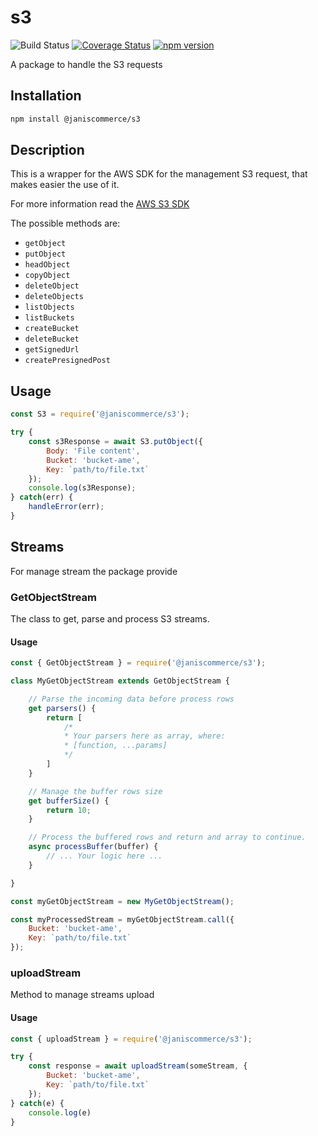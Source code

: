 # s3

![Build Status](https://github.com/janis-commerce/s3/workflows/Build%20Status/badge.svg)
[![Coverage Status](https://coveralls.io/repos/github/janis-commerce/s3/badge.svg?branch=master)](https://coveralls.io/github/janis-commerce/s3?branch=master)
[![npm version](https://badge.fury.io/js/%40janiscommerce%2Fs3.svg)](https://www.npmjs.com/package/@janiscommerce/s3)

A package to handle the S3 requests

## Installation
```sh
npm install @janiscommerce/s3
```
## Description
This is a wrapper for the AWS SDK for the management S3 request, that makes easier the use of it.

For more information read the [AWS S3 SDK](https://docs.aws.amazon.com/AWSJavaScriptSDK/v3/latest/index.html)

The possible methods are:

* `getObject`
* `putObject`
* `headObject`
* `copyObject`
* `deleteObject`
* `deleteObjects`
* `listObjects`
* `listBuckets`
* `createBucket`
* `deleteBucket`
* `getSignedUrl`
* `createPresignedPost`

## Usage
```js
const S3 = require('@janiscommerce/s3');

try {
	const s3Response = await S3.putObject({
		Body: 'File content',
		Bucket: 'bucket-ame',
		Key: `path/to/file.txt`
	});
	console.log(s3Response);
} catch(err) {
	handleError(err);
}
```

## Streams

For manage stream the package provide

### GetObjectStream

The class to get, parse and process S3 streams.

#### Usage
```js
const { GetObjectStream } = require('@janiscommerce/s3');

class MyGetObjectStream extends GetObjectStream {

	// Parse the incoming data before process rows
	get parsers() {
		return [
			/*
			* Your parsers here as array, where:
			* [function, ...params]
			*/
		]
	}

	// Manage the buffer rows size
	get bufferSize() {
		return 10;
	}

	// Process the buffered rows and return and array to continue.
	async processBuffer(buffer) {
		// ... Your logic here ...
	}

}

const myGetObjectStream = new MyGetObjectStream();

const myProcessedStream = myGetObjectStream.call({
	Bucket: 'bucket-ame',
	Key: `path/to/file.txt`
});
```

### uploadStream

Method to manage streams upload

#### Usage
```js
const { uploadStream } = require('@janiscommerce/s3');

try {
	const response = await uploadStream(someStream, {
		Bucket: 'bucket-ame',
		Key: `path/to/file.txt`
	});
} catch(e) {
	console.log(e)
}
```

